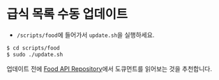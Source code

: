 # 급식 목록 수동 업데이트

* `/scripts/food`에 들어가서 `update.sh`을 실행하세요.

```zsh
$ cd scripts/food
$ sudo ./update.sh
```

업데이트 전에 [Food API Repository](https://github.com/kmladotnet/food)에서 도큐먼트를 읽어보는 것을 추천합니다.
